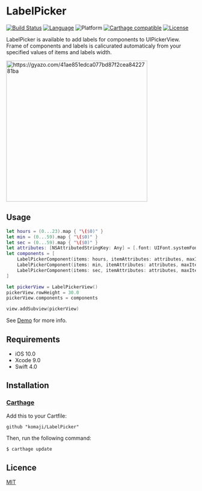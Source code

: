 # LabelPicker

[![Build Status](https://travis-ci.org/komaji/LabelPicker.svg?branch=master)](https://travis-ci.org/komaji/LabelPicker)
[![Language](https://img.shields.io/badge/language-Swift%204.0-orange.svg)](https://swift.org)
![Platform](https://img.shields.io/badge/platform-iOS-lightgrey.svg)
[![Carthage compatible](https://img.shields.io/badge/Carthage-compatible-4BC51D.svg)](https://github.com/Carthage/Carthage)
[![License](https://img.shields.io/badge/lisence-MIT-blue.svg)](https://github.com/komaji/LabelPicker/blob/master/LICENCE)

LabelPicker is available to add labels for components to UIPickerView.  
Frame of components and labels is calicurated automaticaly from your specified values of items and labels width.

<a href="https://gyazo.com/41ae851edca077bd87f2cea8422781ba"><img src="https://i.gyazo.com/41ae851edca077bd87f2cea8422781ba.png" alt="https://gyazo.com/41ae851edca077bd87f2cea8422781ba" width="375"/></a>

## Usage

```swift
let hours = (0...23).map { "\($0)" }
let min = (0...59).map { "\($0)" }
let sec = (0...59).map { "\($0)" }
let attributes: [NSAttributedStringKey: Any] = [.font: UIFont.systemFont(ofSize: 16.0)]
let components = [
    LabelPickerComponent(items: hours, itemAttributes: attributes, maxItemWidth: 20.0, labelName: "hours", labelAttributes: attributes, labelNameWidth: 50.0),
    LabelPickerComponent(items: min, itemAttributes: attributes, maxItemWidth: 20.0, labelName: "min", labelAttributes: attributes, labelNameWidth: 30.0),
    LabelPickerComponent(items: sec, itemAttributes: attributes, maxItemWidth: 20.0, labelName: "sec", labelAttributes: attributes, labelNameWidth: 30.0),
]

let pickerView = LabelPickerView()
pickerView.rowHeight = 30.0
pickerView.components = components

view.addSubview(pickerView)
```

See [Demo](https://github.com/komaji/LabelPicker/tree/master/Demo) for more info.

## Requirements

- iOS 10.0
- Xcode 9.0
- Swift 4.0

## Installation

### [Carthage](https://github.com/Carthage/Carthage)

Add this to your Cartfile:

```
github "komaji/LabelPicker"
```

Then, run the following command:

```sh
$ carthage update
```

## Licence

[MIT](https://github.com/komaji/LabelPicker/blob/master/LICENCE)
